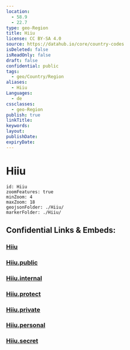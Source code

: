 ```yaml
---
location:
  - 58.9
  - 22.7
type: geo-Region
title: Hiiu
license: CC BY-SA 4.0
source: https://datahub.io/core/country-codes
isDeleted: false
isReadOnly: false
draft: false
confidential: public
tags:
  - geo/Country/Region
aliases:
  - Hiiu
Languages:
  - de
cssclasses:
  - geo-Region
publish: true
linkTitle:
keywords:
layout:
publishDate:
expiryDate:
---
```


# Hiiu

```leaflet
id: Hiiu
zoomFeatures: true 
minZoom: 4 
maxZoom: 18
geojsonFolder: ./Hiiu/
markerFolder: ./Hiiu/
```


## Confidential Links & Embeds: 

### [Hiiu](/_Standards/Earth/Continent/Europe/Europe~North/Estonia/Counties~Estonia/Hiiu.md) 

### [Hiiu.public](/_public/Earth/Continent/Europe/Europe~North/Estonia/Counties~Estonia/Hiiu.public.md) 

### [Hiiu.internal](/_internal/Earth/Continent/Europe/Europe~North/Estonia/Counties~Estonia/Hiiu.internal.md) 

### [Hiiu.protect](/_protect/Earth/Continent/Europe/Europe~North/Estonia/Counties~Estonia/Hiiu.protect.md) 

### [Hiiu.private](/_private/Earth/Continent/Europe/Europe~North/Estonia/Counties~Estonia/Hiiu.private.md) 

### [Hiiu.personal](/_personal/Earth/Continent/Europe/Europe~North/Estonia/Counties~Estonia/Hiiu.personal.md) 

### [Hiiu.secret](/_secret/Earth/Continent/Europe/Europe~North/Estonia/Counties~Estonia/Hiiu.secret.md)

